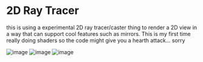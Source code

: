 # 2D Ray Tracer

this is using a experimental 2D ray tracer/caster thing to render a 2D view in a way that can support cool features such as mirrors. This is my first time really doing shaders so the code might give you a hearth attack... sorry

![image](https://github.com/vivax3794/ray_tracer/assets/51753506/ba80fb57-35e8-4a72-b8c0-4d7ea89eab1f)
![image](https://github.com/vivax3794/ray_tracer/assets/51753506/d4868755-2a2e-4e1d-8713-940e1b07f700)
![image](https://github.com/vivax3794/ray_tracer/assets/51753506/24cb95dc-1ba0-4fd5-b606-c9e98efda9b9)

